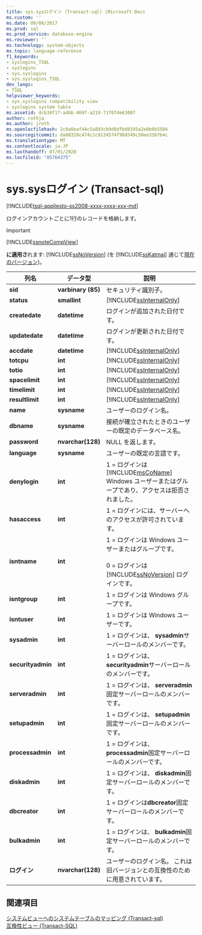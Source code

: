 ```yaml
---
title: sys.sysログイン (Transact-sql) |Microsoft Docs
ms.custom: ''
ms.date: 09/08/2017
ms.prod: sql
ms.prod_service: database-engine
ms.reviewer: ''
ms.technology: system-objects
ms.topic: language-reference
f1_keywords:
- syslogins_TSQL
- syslogins
- sys.syslogins
- sys.syslogins_TSQL
dev_langs:
- TSQL
helpviewer_keywords:
- sys.syslogins compatibility view
- syslogins system table
ms.assetid: 4cb34f17-a4bb-469f-a218-71f074e6308f
author: rothja
ms.author: jroth
ms.openlocfilehash: 2c0a8eaf44c5a893cb9d8dfbd8395a2e0b8b5504
ms.sourcegitcommit: da88320c474c1c9124574f90d549c50ee3387b4c
ms.translationtype: MT
ms.contentlocale: ja-JP
ms.lasthandoff: 07/01/2020
ms.locfileid: "85764375"
---
```

# <a name="syssyslogins-transact-sql"></a>sys.sysログイン (Transact-sql)
[!INCLUDE[tsql-appliesto-ss2008-xxxx-xxxx-xxx-md](../../includes/applies-to-version/sqlserver.md)]

  ログインアカウントごとに1行のレコードを格納します。  
  
> [!IMPORTANT]  
>  [!INCLUDE[ssnoteCompView](../../includes/ssnotecompview-md.md)]  
  
**に適用さ**れます: [!INCLUDE[ssNoVersion](../../includes/ssnoversion-md.md)] (を [!INCLUDE[ssKatmai](../../includes/sskatmai-md.md)] 通じて[現在のバージョン](https://go.microsoft.com/fwlink/p/?LinkId=299658))。  
  
|列名|データ型|説明|  
|-----------------|---------------|-----------------|  
|**sid**|**varbinary (85)**|セキュリティ識別子。|  
|**status**|**smallint**|[!INCLUDE[ssInternalOnly](../../includes/ssinternalonly-md.md)]|  
|**createdate**|**datetime**|ログインが追加された日付です。|  
|**updatedate**|**datetime**|ログインが更新された日付です。|  
|**accdate**|**datetime**|[!INCLUDE[ssInternalOnly](../../includes/ssinternalonly-md.md)]|  
|**totcpu**|**int**|[!INCLUDE[ssInternalOnly](../../includes/ssinternalonly-md.md)]|  
|**totio**|**int**|[!INCLUDE[ssInternalOnly](../../includes/ssinternalonly-md.md)]|  
|**spacelimit**|**int**|[!INCLUDE[ssInternalOnly](../../includes/ssinternalonly-md.md)]|  
|**timelimit**|**int**|[!INCLUDE[ssInternalOnly](../../includes/ssinternalonly-md.md)]|  
|**resultlimit**|**int**|[!INCLUDE[ssInternalOnly](../../includes/ssinternalonly-md.md)]|  
|**name**|**sysname**|ユーザーのログイン名。|  
|**dbname**|**sysname**|接続が確立されたときのユーザーの既定のデータベース名。|  
|**password**|**nvarchar(128)**|NULL を返します。|  
|**language**|**sysname**|ユーザーの既定の言語です。|  
|**denylogin**|**int**|1 = ログインは [!INCLUDE[msCoName](../../includes/msconame-md.md)] Windows ユーザーまたはグループであり、アクセスは拒否されました。|  
|**hasaccess**|**int**|1 = ログインには、サーバーへのアクセスが許可されています。|  
|**isntname**|**int**|1 = ログインは Windows ユーザーまたはグループです。<br /><br /> 0 = ログインは [!INCLUDE[ssNoVersion](../../includes/ssnoversion-md.md)] ログインです。|  
|**isntgroup**|**int**|1 = ログインは Windows グループです。|  
|**isntuser**|**int**|1 = ログインは Windows ユーザーです。|  
|**sysadmin**|**int**|1 = ログインは、 **sysadmin**サーバーロールのメンバーです。|  
|**securityadmin**|**int**|1 = ログインは、 **securityadmin**サーバーロールのメンバーです。|  
|**serveradmin**|**int**|1 = ログインは、 **serveradmin**固定サーバーロールのメンバーです。|  
|**setupadmin**|**int**|1 = ログインは、 **setupadmin**固定サーバーロールのメンバーです。|  
|**processadmin**|**int**|1 = ログインは、 **processadmin**固定サーバーロールのメンバーです。|  
|**diskadmin**|**int**|1 = ログインは、 **diskadmin**固定サーバーロールのメンバーです。|  
|**dbcreator**|**int**|1 = ログインは**dbcreator**固定サーバーロールのメンバーです。|  
|**bulkadmin**|**int**|1 = ログインは、 **bulkadmin**固定サーバーロールのメンバーです。|  
|**ログイン**|**nvarchar(128)**|ユーザーのログイン名。 これは旧バージョンとの互換性のために用意されています。|  
  
## <a name="see-also"></a>関連項目  
 [システムビューへのシステムテーブルのマッピング &#40;Transact-sql&#41;](../../relational-databases/system-tables/mapping-system-tables-to-system-views-transact-sql.md)   
 [互換性ビュー &#40;Transact-SQL&#41;](~/relational-databases/system-compatibility-views/system-compatibility-views-transact-sql.md)  
  
  
